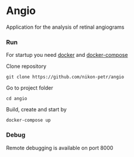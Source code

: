 # Angio
Application for the analysis of retinal angiograms

### Run

For startup you need [docker](https://www.docker.com/) and [docker-compose](https://docs.docker.com/compose/install/)

Clone repository
```
git clone https://github.com/nikon-petr/angio
```

Go to project folder
```
cd angio
```

Build, create and start by
```
docker-compose up
```

### Debug

Remote debugging is available on port 8000

